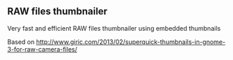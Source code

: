 RAW files thumbnailer
------------------
Very fast and efficient RAW files thumbnailer using embedded thumbnails

Based on http://www.giric.com/2013/02/superquick-thumbnails-in-gnome-3-for-raw-camera-files/

